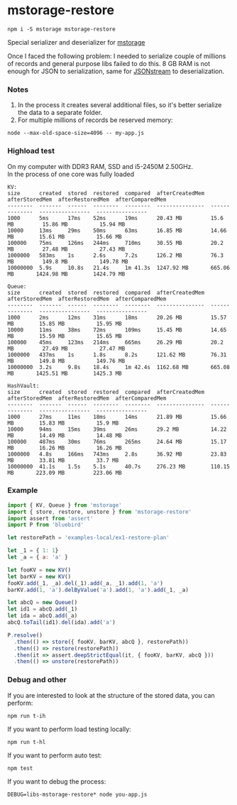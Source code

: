 # mstorage-restore

```
npm i -S mstorage mstorage-restore
```

Special serializer and deserializer for [mstorage](https://github.com/nskazki/mstorage)

Once I faced the following problem: I needed to serialize couple of millions of records and general purpose libs failed to do this. 8 GB RAM is not enough for JSON to serialization, same for [JSONstream](https://github.com/dominictarr/JSONStream) to deserialization.

### Notes

1. In the process it creates several additional files, so it's better serialize the data to a separate folder.
2. For multiple millions of records be reserved memory:
```
node --max-old-space-size=4096 -- my-app.js
```

### Highload test

On my computer with DDR3 RAM, SSD and i5-2450M 2.50GHz. 
<br>In the process of one core was fully loaded

```
KV:
size      created  stored  restored  compared  afterCreatedMem  afterStoredMem  afterRestoredMem  afterComparedMem
--------  -------  ------  --------  --------  ---------------  --------------  ----------------  ----------------
1000      5ms      17ms    52ms      19ms      20.43 MB         15.6 MB         15.86 MB          15.94 MB        
10000     13ms     29ms    50ms      63ms      16.85 MB         14.66 MB        15.61 MB          15.66 MB        
100000    75ms     126ms   244ms     710ms     30.55 MB         20.2 MB         27.48 MB          27.43 MB        
1000000   583ms    1s      2.6s      7.2s      126.2 MB         76.3 MB         149.8 MB          149.78 MB       
10000000  5.9s     10.8s   21.4s     1m 41.3s  1247.92 MB       665.06 MB       1424.98 MB        1424.79 MB
```

```
Queue:
size      created  stored  restored  compared  afterCreatedMem  afterStoredMem  afterRestoredMem  afterComparedMem
--------  -------  ------  --------  --------  ---------------  --------------  ----------------  ----------------
1000      2ms      12ms    31ms      18ms      20.26 MB         15.57 MB        15.85 MB          15.95 MB        
10000     11ms     38ms    72ms      109ms     15.45 MB         14.65 MB        15.59 MB          15.65 MB        
100000    45ms     123ms   214ms     665ms     26.29 MB         20.2 MB         27.49 MB          27.47 MB        
1000000   437ms    1s      1.8s      8.2s      121.62 MB        76.31 MB        149.8 MB          149.76 MB       
10000000  3.2s     9.8s    18.4s     1m 42.4s  1162.68 MB       665.08 MB       1425.51 MB        1425.3 MB   
```

```
HashVault:
size      created  stored  restored  compared  afterCreatedMem  afterStoredMem  afterRestoredMem  afterComparedMem
--------  -------  ------  --------  --------  ---------------  --------------  ----------------  ----------------
1000      27ms     11ms    18ms      14ms      21.89 MB         15.66 MB        15.83 MB          15.9 MB         
10000     94ms     15ms    39ms      26ms      29.2 MB          14.22 MB        14.49 MB          14.48 MB        
100000    487ms    30ms    76ms      265ms     24.64 MB         15.17 MB        16.26 MB          16.26 MB        
1000000   4.8s     166ms   743ms     2.8s      36.92 MB         23.83 MB        33.81 MB          33.7 MB         
10000000  41.1s    1.5s    5.1s      40.7s     276.23 MB        110.15 MB       223.09 MB         223.06 MB  
```

### Example

```js
import { KV, Queue } from 'mstorage'
import { store, restore, unstore } from 'mstorage-restore'
import assert from 'assert'
import P from 'bluebird'

let restorePath = 'examples-local/ex1-restore-plan'

let _1 = { 1: 1}
let _a = { a: 'a' }

let fooKV = new KV()
let barKV = new KV()
fooKV.add(_1, _a).del(_1).add(_a, _1).add(1, 'a')
barKV.add(1, 'a').delByValue('a').add(1, 'a').add(_1, _a)

let abcQ = new Queue()
let id1 = abcQ.add(_1)
let ida = abcQ.add(_a)
abcQ.toTail(id1).del(ida).add('a')

P.resolve()
  .then(() => store({ fooKV, barKV, abcQ }, restorePath))
  .then(() => restore(restorePath))
  .then(it => assert.deepStrictEqual(it, { fooKV, barKV, abcQ }))
  .then(() => unstore(restorePath))
```

### Debug and other

If you are interested to look at the structure of the stored data, you can perform: 
```
npm run t-ih
```

If you want to perform load testing locally:
```
npm run t-hl
```

If you want to perform auto test:
```
npm test
```

If you want to debug the process:
```
DEBUG=libs-mstorage-restore* node you-app.js
``` 
